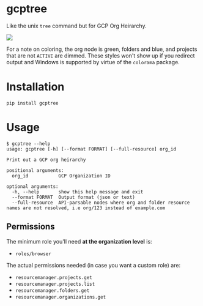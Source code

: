 # gcptree

Like the unix `tree` command but for GCP Org Heirarchy.

![](screenshot.png)

For a note on coloring, the org node is green, folders and blue, and projects that are not `ACTIVE` are dimmed. These styles won't show up if you redirect output and Windows is supported by virtue of the `colorama` package.

# Installation

```
pip install gcptree
```

# Usage

```
$ gcptree --help
usage: gcptree [-h] [--format FORMAT] [--full-resource] org_id

Print out a GCP org heirarchy

positional arguments:
  org_id           GCP Organization ID

optional arguments:
  -h, --help       show this help message and exit
  --format FORMAT  Output format (json or text)
  --full-resource  API-parsable nodes where org and folder resource names are not resolved, i.e org/123 instead of example.com
```

## Permissions

The minimum role you'll need **at the organization level** is:

* `roles/browser`

The actual permissions needed (in case you want a custom role) are:

* `resourcemanager.projects.get`
* `resourcemanager.projects.list`
* `resourcemanager.folders.get`
* `resourcemanager.organizations.get`